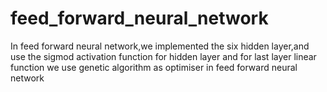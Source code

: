 # feed_forward_neural_network
In feed forward neural network,we implemented the six hidden layer,and use the sigmod activation function for hidden layer and for last layer linear function
we use genetic algorithm as optimiser in feed forward neural network
